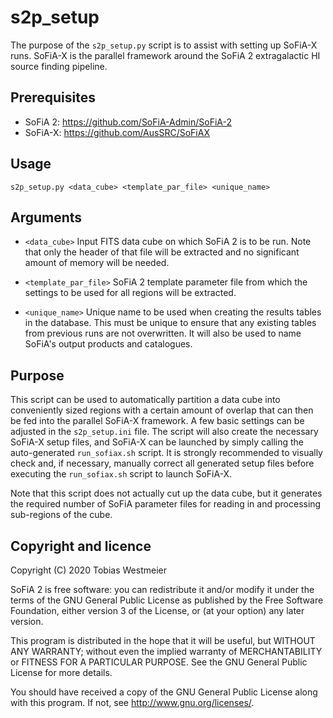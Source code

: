 # s2p_setup

The purpose of the `s2p_setup.py` script is to assist with setting up
SoFiA-X runs. SoFiA-X is the parallel framework around the SoFiA 2
extragalactic HI source finding pipeline.


## Prerequisites

* SoFiA 2: https://github.com/SoFiA-Admin/SoFiA-2
* SoFiA-X: https://github.com/AusSRC/SoFiAX


## Usage     

    s2p_setup.py <data_cube> <template_par_file> <unique_name>


## Arguments 

* `<data_cube>`          Input FITS data cube on which SoFiA 2 is to be
                         run. Note that only the header of that file will
                         be extracted and no significant amount of memory
                         will be needed.

* `<template_par_file>`  SoFiA 2 template parameter file from which the
                         settings to be used for all regions will be
                         extracted.

* `<unique_name>`        Unique name to be used when creating the results
                         tables in the database. This must be unique to
                         ensure that any existing tables from previous
                         runs are not overwritten. It will also be used
                         to name SoFiA's output products and catalogues.


## Purpose   

This script can be used to automatically partition a data cube into
conveniently sized regions with a certain amount of overlap that can then
be fed into the parallel SoFiA-X framework. A few basic settings can be
adjusted in the `s2p_setup.ini` file. The script will also create the
necessary SoFiA-X setup files, and SoFiA-X can be launched by simply
calling the auto-generated `run_sofiax.sh` script. It is strongly
recommended to visually check and, if necessary, manually correct all
generated setup files before executing the `run_sofiax.sh` script to
launch SoFiA-X.

Note that this script does not actually cut up the data cube, but it
generates the required number of SoFiA parameter files for reading in and
processing sub-regions of the cube.


## Copyright and licence

Copyright (C) 2020 Tobias Westmeier

SoFiA 2 is free software: you can redistribute it and/or modify it under
the terms of the GNU General Public License as published by the Free
Software Foundation, either version 3 of the License, or (at your option)
any later version.

This program is distributed in the hope that it will be useful, but
WITHOUT ANY WARRANTY; without even the implied warranty of
MERCHANTABILITY or FITNESS FOR A PARTICULAR PURPOSE. See the GNU General
Public License for more details.

You should have received a copy of the GNU General Public License along
with this program. If not, see http://www.gnu.org/licenses/.

